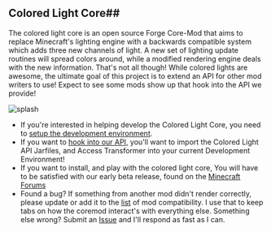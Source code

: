 ## Colored Light Core##
The colored light core is an open source Forge Core-Mod that aims to replace Minecraft's lighting engine with a backwards compatible system which adds three new channels of light.  A new set of lighting update routines will spread colors around, while a modified rendering engine deals with the new information.  That's not all though!  While colored lights are awesome, the ultimate goal of this project is to extend an API for other mod writers to use!  Expect to see some mods show up that hook into the API we provide!

![splash](http://i.imgur.com/JszmQ0h.png "Minecraft Forge 1.7.10")

- If you're interested in helping develop the Colored Light Core, you need to [setup the development environment](https://github.com/CptSpaceToaster/CptsModdingLight/blob/1.7.2/docs/SETUP_DEV_WORKSPACE.md).
- If you want to [hook into our API](https://github.com/CptSpaceToaster/CptsModdingLight/blob/1.7.2/docs/SETUP_API.md), you'll want to import the Colored Light API Jarfiles, and Access Transformer into your current Development Environment!
- If you want to install, and play with the colored light core, You will have to be satisfied with our early beta release, found on the [Minecraft Forums](http://www.minecraftforum.net/forums/mapping-and-modding/minecraft-mods/wip-mods/1445251-1-7-2-beta-wip-colored-light-progress-and "Minecraft Forums - Beta WIP Colored Lights - Progress and Discussion")
- Found a bug?  If something from another mod didn't render correctly, please update or add it to the [list](https://docs.google.com/spreadsheets/d/1mfAradGBs1U2LOVHIW6_2FNKnc4pKB00qr9VAYtrKZc/edit?usp=sharing) of mod compatibility.  I use that to keep tabs on how the coremod interact's with everything else.  Something else wrong?  Submit an [Issue](https://github.com/CptSpaceToaster/CptsModdingLight/issues) and I'll respond as fast as I can.
